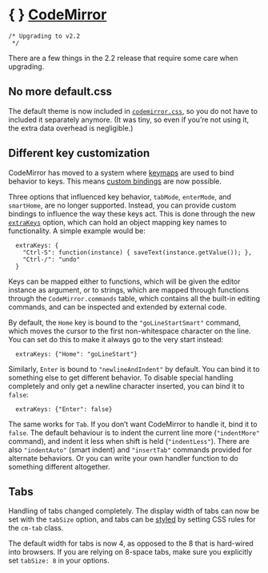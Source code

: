 <span class="logo-braces">{ }</span> [CodeMirror](http://codemirror.net/)
=========================================================================

    /* Upgrading to v2.2
     */

There are a few things in the 2.2 release that require some care when upgrading.

No more default.css
-------------------

The default theme is now included in [`codemirror.css`](../lib/codemirror.css), so you do not have to included it separately anymore. (It was tiny, so even if you’re not using it, the extra data overhead is negligible.)

Different key customization
---------------------------

CodeMirror has moved to a system where [keymaps](manual.html#option_keyMap) are used to bind behavior to keys. This means [custom bindings](../demo/emacs.html) are now possible.

Three options that influenced key behavior, `tabMode`, `enterMode`, and `smartHome`, are no longer supported. Instead, you can provide custom bindings to influence the way these keys act. This is done through the new [`extraKeys`](manual.html#option_extraKeys) option, which can hold an object mapping key names to functionality. A simple example would be:

      extraKeys: {
        "Ctrl-S": function(instance) { saveText(instance.getValue()); },
        "Ctrl-/": "undo"
      }

Keys can be mapped either to functions, which will be given the editor instance as argument, or to strings, which are mapped through functions through the `CodeMirror.commands` table, which contains all the built-in editing commands, and can be inspected and extended by external code.

By default, the `Home` key is bound to the `"goLineStartSmart"` command, which moves the cursor to the first non-whitespace character on the line. You can set do this to make it always go to the very start instead:

      extraKeys: {"Home": "goLineStart"}

Similarly, `Enter` is bound to `"newlineAndIndent"` by default. You can bind it to something else to get different behavior. To disable special handling completely and only get a newline character inserted, you can bind it to `false`:

      extraKeys: {"Enter": false}

The same works for `Tab`. If you don’t want CodeMirror to handle it, bind it to `false`. The default behaviour is to indent the current line more (`"indentMore"` command), and indent it less when shift is held (`"indentLess"`). There are also `"indentAuto"` (smart indent) and `"insertTab"` commands provided for alternate behaviors. Or you can write your own handler function to do something different altogether.

Tabs
----

Handling of tabs changed completely. The display width of tabs can now be set with the `tabSize` option, and tabs can be [styled](../demo/visibletabs.html) by setting CSS rules for the `cm-tab` class.

The default width for tabs is now 4, as opposed to the 8 that is hard-wired into browsers. If you are relying on 8-space tabs, make sure you explicitly set `tabSize: 8` in your options.

